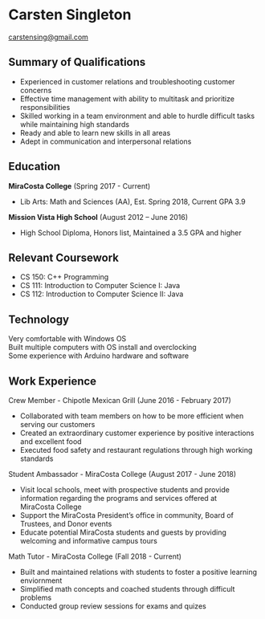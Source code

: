 # Carsten Singleton
  carstensing@gmail.com

## __Summary of Qualifications__
* Experienced in customer relations and troubleshooting customer concerns
* Effective time management with ability to multitask and prioritize responsibilities
* Skilled working in a team environment and able to hurdle difficult tasks while maintaining high standards
* Ready and able to learn new skills in all areas
* Adept in communication and interpersonal relations

## __Education__
**MiraCosta College** (Spring 2017 - Current)
  * Lib Arts: Math and Sciences (AA), Est. Spring 2018, Current GPA 3.9
  
**Mission Vista High School** (August 2012 – June 2016)
  * High School Diploma, Honors list, Maintained a 3.5 GPA and higher
  
## Relevant Coursework
  * CS 150: C++ Programming
  * CS 111: Introduction to Computer Science I: Java
  * CS 112: Introduction to Computer Science II: Java

## Technology
  Very comfortable with Windows OS\
  Built multiple computers with OS install and overclocking\
  Some experience with Arduino hardware and software
  
## Work Experience
Crew Member - Chipotle Mexican Grill (June 2016 - February 2017)
  * Collaborated with team members on how to be more efficient when serving our customers
  * Created an extraordinary customer experience by positive interactions and excellent food
  * Executed food safety and restaurant regulations through high working standards

Student Ambassador - MiraCosta College (August 2017 - June 2018)
  * Visit local schools, meet with prospective students and provide information regarding the programs and services offered at    
        MiraCosta College
  * Support the MiraCosta President’s office in community, Board of Trustees, and Donor events
  * Educate potential MiraCosta students and guests by providing welcoming and informative campus tours
  
Math Tutor - MiraCosta College (Fall 2018 - Current) 
  * Built and maintained relations with students to foster a positive learning enviornment 
  * Simplified math concepts and coached students through difficult problems
  * Conducted group review sessions for exams and quizes


